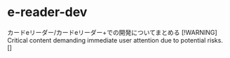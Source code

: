# e-reader-dev
カードeリーダー/カードeリーダー+での開発についてまとめる
[!WARNING]
Critical content demanding immediate user attention due to potential risks.
[]
